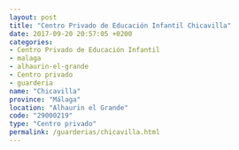 ```yaml
---
layout: post
title: "Centro Privado de Educación Infantil Chicavilla"
date: 2017-09-20 20:57:05 +0200
categories:
- Centro Privado de Educación Infantil
- malaga
- alhaurin-el-grande
- Centro privado
- guarderia
name: "Chicavilla"
province: "Málaga"
location: "Alhaurin el Grande"
code: "29000219"
type: "Centro privado"
permalink: /guarderias/chicavilla.html
---
```

